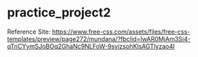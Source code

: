 ﻿# practice_project2
Reference Site: https://www.free-css.com/assets/files/free-css-templates/preview/page272/mundana/?fbclid=IwAR0MjAm3Si4-qTnCYymSJoBOq2GhaNc9NLFoW-9syizsohKlsAGTlyzao4I
